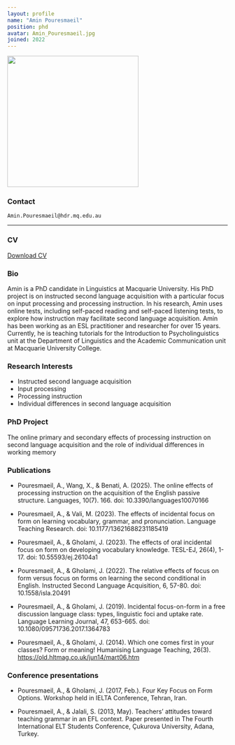 ```yaml
---
layout: profile
name: "Amin Pouresmaeil"
position: phd
avatar: Amin_Pouresmaeil.jpg
joined: 2022
---
```


<img width="300" src="{{site.baseurl}}/images/people/{{page.avatar}}" data-action="zoom">

### Contact
<i class="fa fa-envelope-o"></i>  `Amin.Pouresmaeil@hdr.mq.edu.au`

<hr>


### CV  
<i class="fa fa-file-pdf-o"></i> <a href="https://xinlab-clue.github.io/documents/Amin_CV.pdf" target="_blank">Download CV</a>


### Bio

Amin is a PhD candidate in Linguistics at Macquarie University. His PhD project is on instructed second language acquisition with a particular focus on input processing and processing instruction. In his research, Amin uses online tests, including self-paced reading and self-paced listening tests, to explore how instruction may facilitate second language acquisition.
Amin has been working as an ESL practitioner and researcher for over 15 years. Currently, he is teaching tutorials for the Introduction to Psycholinguistics unit at the Department of Linguistics and the Academic Communication unit at Macquarie University College.

### Research Interests
- Instructed second language acquisition
- Input processing
- Processing instruction
- Individual differences in second language acquisition

### PhD Project
The online primary and secondary effects of processing instruction on second language acquisition and the role of individual differences in working memory

### Publications

- Pouresmaeil, A., Wang, X., & Benati, A. (2025). The online effects of processing instruction on the acquisition of the English passive structure. Languages, 10(7). 166. doi: 10.3390/languages10070166

- Pouresmaeil, A., & Vali, M. (2023). The effects of incidental focus on form on learning vocabulary, grammar, and pronunciation. Language Teaching Research. doi: 10.1177/13621688231185419

- Pouresmaeil, A., & Gholami, J. (2023). The effects of oral incidental focus on form on developing vocabulary knowledge. TESL-EJ, 26(4), 1-17. doi: 10.55593/ej.26104a1

- Pouresmaeil, A., & Gholami, J. (2022). The relative effects of focus on form versus focus on forms on learning the second conditional in English. Instructed Second Language Acquisition, 6, 57-80. doi: 10.1558/isla.20491

- Pouresmaeil, A., & Gholami, J. (2019). Incidental focus-on-form in a free discussion language class: types, linguistic foci and uptake rate. Language Learning Journal, 47, 653-665. doi: 10.1080/09571736.2017.1364783

- Pouresmaeil, A., & Gholami, J. (2014). Which one comes first in your classes? Form or meaning! Humanising Language Teaching, 26(3). https://old.hltmag.co.uk/jun14/mart06.htm

### Conference presentations

- Pouresmaeil, A., & Gholami, J. (2017, Feb.). Four Key Focus on Form Options. Workshop held in IELTA Conference, Tehran, Iran.

- Pouresmaeil, A., & Jalali, S. (2013, May). Teachers’ attitudes toward teaching grammar in an EFL context.  Paper presented in The Fourth International ELT Students Conference, Çukurova University, Adana, Turkey.

